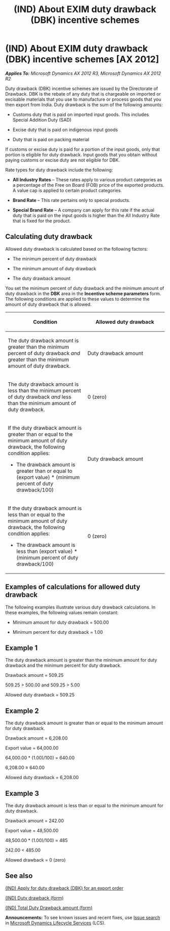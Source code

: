 ﻿---
title: (IND) About EXIM duty drawback (DBK) incentive schemes
TOCTitle: (IND) About EXIM duty drawback (DBK) incentive schemes
ms:assetid: 8c0c6201-6e45-47aa-a3b1-0c3bdd543b22
ms:mtpsurl: https://technet.microsoft.com/en-us/library/JJ678028(v=AX.60)
ms:contentKeyID: 49385989
ms.date: 05/01/2014
mtps_version: v=AX.60
f1_keywords:
- (IND)
- india
- incentive scheme
- EXIM
- DBK
- EXIM DBK incentive scheme
---

# (IND) About EXIM duty drawback (DBK) incentive schemes [AX 2012]


_**Applies To:** Microsoft Dynamics AX 2012 R3, Microsoft Dynamics AX 2012 R2_

Duty drawback (DBK) incentive schemes are issued by the Directorate of Drawback. DBK is the rebate of any duty that is chargeable on imported or excisable materials that you use to manufacture or process goods that you then export from India. Duty drawback is the sum of the following amounts:

  - Customs duty that is paid on imported input goods. This includes Special Addition Duty (SAD)

  - Excise duty that is paid on indigenous input goods

  - Duty that is paid on packing material

If customs or excise duty is paid for a portion of the input goods, only that portion is eligible for duty drawback. Input goods that you obtain without paying customs or excise duty are not eligible for DBK.

Rate types for duty drawback include the following:

  - **All Industry Rates** – These rates apply to various product categories as a percentage of the Free on Board (FOB) price of the exported products. A value cap is applied to certain product categories.

  - **Brand Rate** – This rate pertains only to special products.

  - **Special Brand Rate** – A company can apply for this rate if the actual duty that is paid on the input goods is higher than the All Industry Rate that is fixed for the product.

## Calculating duty drawback

Allowed duty drawback is calculated based on the following factors:

  - The minimum percent of duty drawback

  - The minimum amount of duty drawback

  - The duty drawback amount

You set the minimum percent of duty drawback and the minimum amount of duty drawback in the **DBK** area in the **Incentive scheme parameters** form. The following conditions are applied to these values to determine the amount of duty drawback that is allowed.

<table>
<colgroup>
<col style="width: 50%" />
<col style="width: 50%" />
</colgroup>
<thead>
<tr class="header">
<th><p>Condition</p></th>
<th><p>Allowed duty drawback</p></th>
</tr>
</thead>
<tbody>
<tr class="odd">
<td><p>The duty drawback amount is greater than the minimum percent of duty drawback <em>and</em> greater than the minimum amount of duty drawback.</p></td>
<td><p>Duty drawback amount</p></td>
</tr>
<tr class="even">
<td><p>The duty drawback amount is less than the minimum percent of duty drawback <em>and</em> less than the minimum amount of duty drawback.</p></td>
<td><p>0 (zero)</p></td>
</tr>
<tr class="odd">
<td><p>If the duty drawback amount is greater than or equal to the minimum amount of duty drawback, the following condition applies:</p>
<ul>
<li><p>The drawback amount is greater than or equal to (export value) * (minimum percent of duty drawback/100)</p></li>
</ul></td>
<td><p>Duty drawback amount</p></td>
</tr>
<tr class="even">
<td><p>If the duty drawback amount is less than or equal to the minimum amount of duty drawback, the following condition applies:</p>
<ul>
<li><p>The drawback amount is less than (export value) * (minimum percent of duty drawback/100)</p></li>
</ul></td>
<td><p>0 (zero)</p></td>
</tr>
</tbody>
</table>


## Examples of calculations for allowed duty drawback

The following examples illustrate various duty drawback calculations. In these examples, the following values remain constant:

  - Minimum amount for duty drawback = 500.00

  - Minimum percent for duty drawback = 1.00

## Example 1

The duty drawback amount is greater than the minimum amount for duty drawback and the minimum percent for duty drawback.

Drawback amount = 509.25

509.25 \> 500.00 and 509.25 \> 5.00

Allowed duty drawback = 509.25

## Example 2

The duty drawback amount is greater than or equal to the minimum amount for duty drawback.

Drawback amount = 6,208.00

Export value = 64,000.00

64,000.00 \* (1.00)/100) = 640.00

6,208.00 ≥ 640.00

Allowed duty drawback = 6,208.00

## Example 3

The duty drawback amount is less than or equal to the minimum amount for duty drawback.

Drawback amount = 242.00

Export value = 48,500.00

48,500.00 \* (1.00)/100) = 485

242.00 \< 485.00

Allowed drawback = 0 (zero)

## See also

[(IND) Apply for duty drawback (DBK) for an export order](ind-apply-for-duty-drawback-dbk-for-an-export-order.md)

[(IND) Duty drawback (form)](https://technet.microsoft.com/en-us/library/jj664713\(v=ax.60\))

[(IND) Total Duty Drawback amount (form)](https://technet.microsoft.com/en-us/library/jj678025\(v=ax.60\))

  
**Announcements:** To see known issues and recent fixes, use [Issue search](http://go.microsoft.com/fwlink/?linkid=389258) in [Microsoft Dynamics Lifecycle Services](http://go.microsoft.com/fwlink/?linkid=306505) (LCS).

